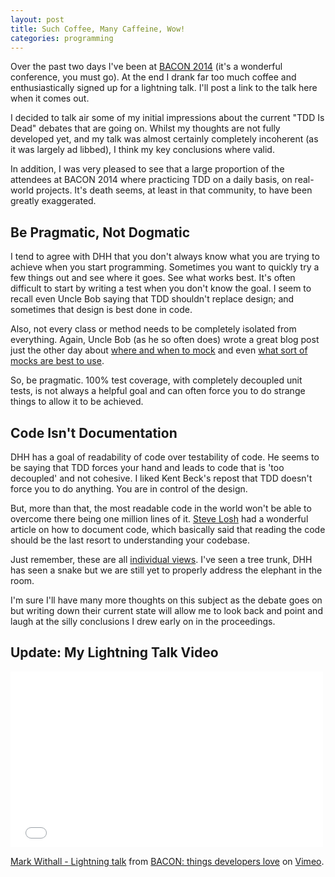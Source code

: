 ```yaml
---
layout: post
title: Such Coffee, Many Caffeine, Wow!
categories: programming
---
```

Over the past two days I've been at [BACON 2014](http://devslovebacon.com) (it's a wonderful conference, you must go).  At the end I drank far too much coffee and enthusiastically signed up for a lightning talk.  I'll post a link to the talk here when it comes out.

I decided to talk air some of my initial impressions about the current "TDD Is Dead" debates that are going on.  Whilst my thoughts are not fully developed yet, and my talk was almost certainly completely incoherent (as it was largely ad libbed), I think my key conclusions where valid.

In addition, I was very pleased to see that a large proportion of the attendees at BACON 2014 where practicing TDD on a daily basis, on real-world projects.  It's death seems, at least in that community, to have been greatly exaggerated.

## Be Pragmatic, Not Dogmatic

I tend to agree with DHH that you don't always know what you are trying to achieve when you start programming.  Sometimes you want to quickly try a few things out and see where it goes.  See what works best.  It's often difficult to start by writing a test when you don't know the goal.  I seem to recall even Uncle Bob saying that TDD shouldn't replace design; and sometimes that design is best done in code.

Also, not every class or method needs to be completely isolated from everything.  Again, Uncle Bob (as he so often does) wrote a great blog post just the other day about [where and when to mock](http://blog.8thlight.com/uncle-bob/2014/05/10/WhenToMock.html) and even [what sort of mocks are best to use](http://blog.8thlight.com/uncle-bob/2014/05/14/TheLittleMocker.html).

So, be pragmatic.  100% test coverage, with completely decoupled unit tests, is not always a helpful goal and can often force you to do strange things to allow it to be achieved.

## Code Isn't Documentation

DHH has a goal of readability of code over testability of code.  He seems to be saying that TDD forces your hand and leads to code that is 'too decoupled' and not cohesive.  I liked Kent Beck's repost that TDD doesn't force you to do anything.  You are in control of the design.

But, more than that, the most readable code in the world won't be able to overcome there being one million lines of it.  [Steve Losh](http://stevelosh.com/blog/2013/09/teach-dont-tell/) had a wonderful article on how to document code, which basically said that reading the code should be the last resort to understanding your codebase.

Just remember, these are all [individual views](http://codon.com/the-dhh-problem).  I've seen a tree trunk, DHH has seen a snake but we are still yet to properly address the elephant in the room.

I'm sure I'll have many more thoughts on this subject as the debate goes on but writing down their current state will allow me to look back and point and laugh at the silly conclusions I drew early on in the proceedings.

## Update: My Lightning Talk Video

<iframe src="//player.vimeo.com/video/96915724?title=0&amp;byline=0&amp;portrait=0&amp;color=f3b940" width="500" height="281" frameborder="0" webkitallowfullscreen mozallowfullscreen allowfullscreen></iframe> <p><a href="http://vimeo.com/96915724">Mark Withall - Lightning talk</a> from <a href="http://vimeo.com/user11456649">BACON: things developers love</a> on <a href="https://vimeo.com">Vimeo</a>.</p>

